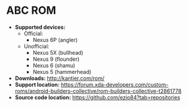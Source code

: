 # ABC ROM

+ **Supported devices:**
    + Official:
        + Nexus 6P (angler)
    + Unofficial:
        + Nexus 5X (bullhead)
        + Nexus 9 (flounder)
        + Nexus 6 (shamu)
        + Nexus 5 (hammerhead)
+ **Downloads:** http://kantjer.com/rom/
+ **Support location:** https://forum.xda-developers.com/custom-roms/android-builders-collective/rom-builders-collective-t2861778
+ **Source code location:** https://github.com/ezio84?tab=repositories

